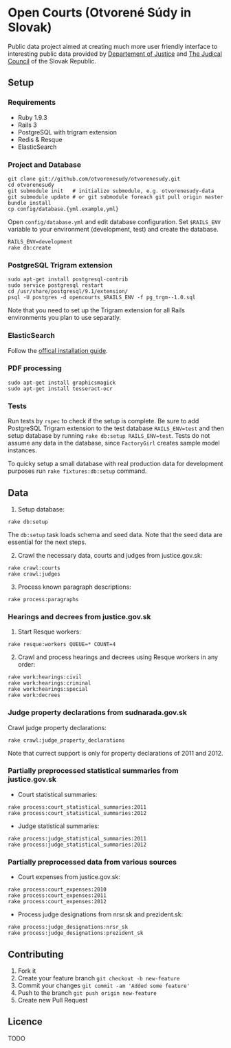# Open Courts (Otvorené Súdy in Slovak)

Public data project aimed at creating much more user friendly interface to interesting public data provided by [Departement of Justice](http://www.justice.gov.sk) and [The Judical Council](http://www.sudnarada.sk) of the Slovak Republic.

## Setup
### Requirements
* Ruby 1.9.3
* Rails 3
* PostgreSQL with trigram extension
* Redis & Resque
* ElasticSearch

### Project and Database
```
git clone git://github.com/otvorenesudy/otvorenesudy.git
cd otvorenesudy
git submodule init   # initialize submodule, e.g. otvorenesudy-data
git submodule update # or git submodule foreach git pull origin master
bundle install
cp config/database.{yml.example,yml}
```
Open `config/database.yml` and edit database configuration.
Set `$RAILS_ENV` variable to your environment (development, test) and create the database.
```
RAILS_ENV=development
rake db:create
```

### PostgreSQL Trigram extension
```
sudo apt-get install postgresql-contrib
sudo service postgresql restart
cd /usr/share/postgresql/9.1/extension/
psql -U postgres -d opencourts_$RAILS_ENV -f pg_trgm--1.0.sql
```
Note that you need to set up the Trigram extension for all Rails environments you plan to use separatly.

### ElasticSearch
Follow the [offical installation guide](https://github.com/elasticsearch/elasticsearch).

### PDF processing
```
sudo apt-get install graphicsmagick
sudo apt-get install tesseract-ocr
```

### Tests
Run tests by `rspec` to check if the setup is complete.
Be sure to add PostgreSQL Trigram extension to the test database `RAILS_ENV=test` and then setup database by running `rake db:setup RAILS_ENV=test`.
Tests do not assume any data in the database, since `FactoryGirl` creates sample model instances.

To quicky setup a small database with real production data for development purposes run `rake fixtures:db:setup` command.

## Data
1. Setup database:
```
rake db:setup
```
The `db:setup` task loads schema and seed data. Note that the seed data are essential for the next steps.

2. Crawl the necessary data, courts and judges from justice.gov.sk:
```
rake crawl:courts
rake crawl:judges
```

3. Process known paragraph descriptions:
```
rake process:paragraphs
```

### Hearings and decrees from justice.gov.sk

1. Start Resque workers:
```
rake resque:workers QUEUE=* COUNT=4
```

2. Crawl and process hearings and decrees using Resque workers in any order:
```
rake work:hearings:civil
rake work:hearings:criminal
rake work:hearings:special
rake work:decrees
```

### Judge property declarations from sudnarada.gov.sk

Crawl judge property declarations:
```
rake crawl:judge_property_declarations
```
Note that currect support is only for property declarations of 2011 and 2012.

### Partially preprocessed statistical summaries from justice.gov.sk

* Court statistical summaries:
```
rake process:court_statistical_summaries:2011
rake process:court_statistical_summaries:2012
```

* Judge statistical summaries:
```
rake process:judge_statistical_summaries:2011
rake process:judge_statistical_summaries:2012
```

### Partially preprocessed data from various sources

* Court expenses from justice.gov.sk:
```
rake process:court_expenses:2010
rake process:court_expenses:2011
rake process:court_expenses:2012
```

* Process judge designations from nrsr.sk and prezident.sk:
```
rake process:judge_designations:nrsr_sk
rake process:judge_designations:prezident_sk
```

## Contributing

1. Fork it
2. Create your feature branch `git checkout -b new-feature`
3. Commit your changes `git commit -am 'Added some feature'`
4. Push to the branch `git push origin new-feature`
5. Create new Pull Request

## Licence
TODO
